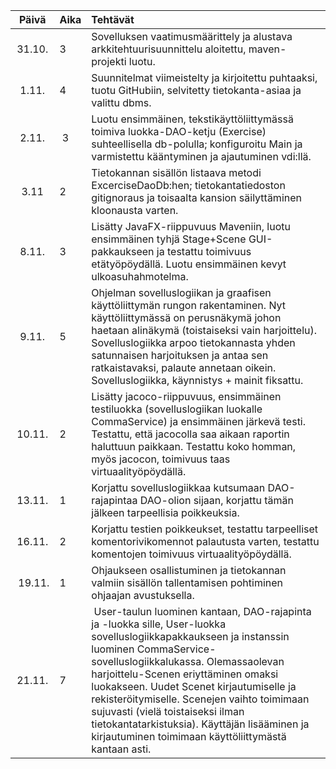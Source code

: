 | Päivä | Aika | Tehtävät  |
| :----:|:-----| :-----|
| 31.10.| 3    | Sovelluksen vaatimusmäärittely ja alustava arkkitehtuurisuunnittelu aloitettu, maven-projekti luotu. |
| 1.11. | 4    | Suunnitelmat viimeistelty ja kirjoitettu puhtaaksi, tuotu GitHubiin, selvitetty tietokanta-asiaa ja valittu dbms. |
| 2.11. | 3    | Luotu ensimmäinen, tekstikäyttöliittymässä toimiva luokka-DAO-ketju (Exercise) suhteellisella db-polulla; konfiguroitu Main ja varmistettu kääntyminen ja ajautuminen vdi:llä. |
| 3.11  | 2    | Tietokannan sisällön listaava metodi ExcerciseDaoDb:hen; tietokantatiedoston gitignoraus ja toisaalta kansion säilyttäminen kloonausta varten. |
| 8.11. | 3    | Lisätty JavaFX-riippuvuus Maveniin, luotu ensimmäinen tyhjä Stage+Scene GUI-pakkaukseen ja testattu toimivuus etätyöpöydällä. Luotu ensimmäinen kevyt ulkoasuhahmotelma.|
| 9.11. | 5    | Ohjelman sovelluslogiikan ja graafisen käyttöliittymän rungon rakentaminen. Nyt käyttöliittymässä on perusnäkymä johon haetaan alinäkymä (toistaiseksi vain harjoittelu). Sovelluslogiikka arpoo tietokannasta yhden satunnaisen harjoituksen ja antaa sen ratkaistavaksi, palaute annetaan oikein. Sovelluslogiikka, käynnistys + mainit fiksattu. |
| 10.11.| 2    | Lisätty jacoco-riippuvuus, ensimmäinen testiluokka (sovelluslogiikan luokalle CommaService) ja ensimmäinen järkevä testi. Testattu, että jacocolla saa aikaan raportin haluttuun paikkaan. Testattu koko homman, myös jacocon, toimivuus taas virtuaalityöpöydällä. |
| 13.11.| 1    | Korjattu sovelluslogiikkaa kutsumaan DAO-rajapintaa DAO-olion sijaan, korjattu tämän jälkeen tarpeellisia poikkeuksia. |
| 16.11.| 2    | Korjattu testien poikkeukset, testattu tarpeelliset komentorivikomennot palautusta varten, testattu komentojen toimivuus virtuaalityöpöydällä. |
| 19.11.| 1    | Ohjaukseen osallistuminen ja tietokannan valmiin sisällön tallentamisen pohtiminen ohjaajan avustuksella. |
| 21.11.| 7    | User-taulun luominen kantaan, DAO-rajapinta ja -luokka sille, User-luokka sovelluslogiikkapakkaukseen ja instanssin luominen CommaService-sovelluslogiikkalukassa. Olemassaolevan harjoittelu-Scenen eriyttäminen omaksi luokakseen. Uudet Scenet kirjautumiselle ja rekisteröitymiselle. Scenejen vaihto toimimaan sujuvasti (vielä toistaiseksi ilman tietokantatarkistuksia). Käyttäjän lisääminen ja kirjautuminen toimimaan käyttöliittymästä kantaan asti. |
